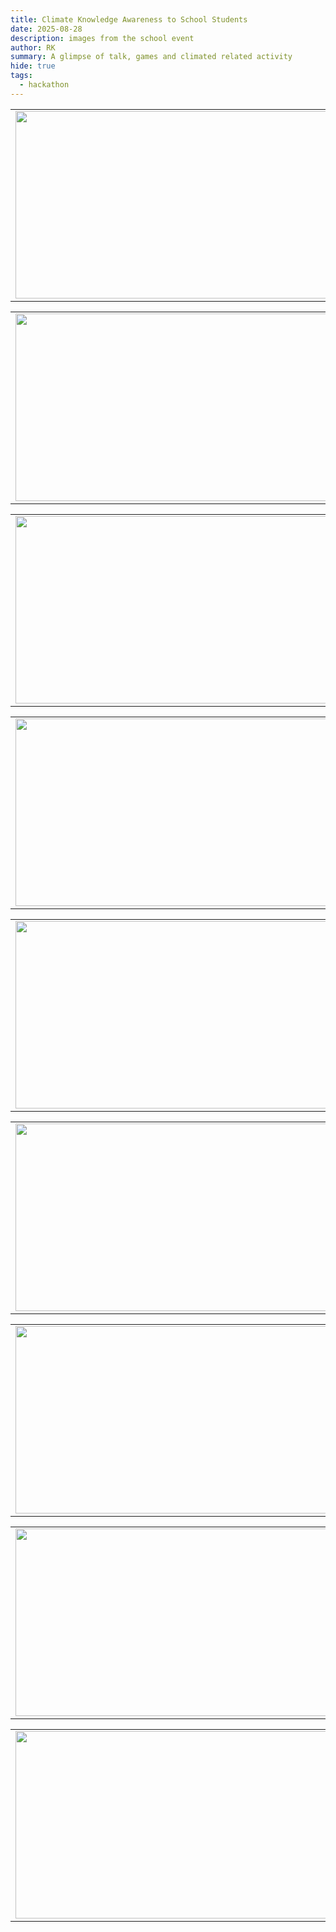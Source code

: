 ```yaml
---
title: Climate Knowledge Awareness to School Students
date: 2025-08-28
description: images from the school event 
author: RK
summary: A glimpse of talk, games and climated related activity
hide: true
tags:
  - hackathon
---
```


<table>
<tr>
<td><img src='{{ "/static/img/events_all/school_E19.jpg" | url }}' width="500" height="300"></td>
<td><img src='{{ "/static/img/events_all/school_E21.jpg" | url }}' width="500" height="300"></td>
</tr>   
</table>

<table>
<tr>
<td><img src='{{ "/static/img/events_all/school_E25.jpg" | url }}' width="500" height="300"></td>
<td><img src='{{ "/static/img/events_all/school_E27.jpg" | url }}' width="500" height="300"></td>
</tr>   
</table>

<table>
<tr>
<td><img src='{{ "/static/img/events_all/school_E28.jpg" | url }}' width="500" height="300"></td>
<td><img src='{{ "/static/img/events_all/school_E33.jpg" | url }}' width="500" height="300"></td>
</tr>   
</table>

<table>
<tr>
<td><img src='{{ "/static/img/events_all/school_E37.jpg" | url }}' width="500" height="300"></td>
<td><img src='{{ "/static/img/events_all/school_E38.jpg" | url }}' width="500" height="300"></td>
</tr>   
</table>

<table>
<tr>
<td><img src='{{ "/static/img/events_all/school_E42.jpg" | url }}' width="500" height="300"></td>
<td><img src='{{ "/static/img/events_all/school_E43.jpg" | url }}' width="500" height="300"></td>
</tr>   
</table>

<table>
<tr>
<td><img src='{{ "/static/img/events_all/school_E44.jpg" | url }}' width="500" height="300"></td>
<td><img src='{{ "/static/img/events_all/school_E51.jpg" | url }}' width="500" height="300"></td>
</tr>   
</table>

<table>
<tr>
<td><img src='{{ "/static/img/events_all/school_E45.jpg" | url }}' width="500" height="300"></td>
<td><img src='{{ "/static/img/events_all/school_E47.jpg" | url }}' width="500" height="300"></td>
</tr>   
</table>

<table>
<tr>
<td><img src='{{ "/static/img/events_all/school_E48.jpg" | url }}' width="500" height="300"></td>
<td><img src='{{ "/static/img/events_all/school_E50.jpg" | url }}' width="500" height="300"></td>
</tr>   
</table>

<table>
<tr>
<td><img src='{{ "/static/img/events_all/school_E46.jpg" | url }}' width="500" height="300"></td>
<td><img src='{{ "/static/img/events_all/school_E49.jpg" | url }}' width="500" height="300"></td>
</tr>   
</table>